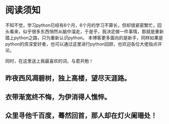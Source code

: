 # 阅读须知
不知不觉，学习python已经有6个月，6个月的学习不算长，但却很紧密繁忙，回头看来，似乎很多东西悄然从脑中溜走，于是乎，我决定做一件事情，那就是重新踏上python之路，只为重新认识python。
本博客更多面向的是新手，同样如果是python的资深爱好者，也可以通过这里进行python回顾，也欢迎各位大佬指点评论。

同时，在这里送上我最喜欢的词，与君共勉！
## 昨夜西风凋碧树，独上高楼，望尽天涯路。
## 衣带渐宽终不悔，为伊消得人憔悴。
## 众里寻他千百度，蓦然回首，那人却在灯火阑珊处！
